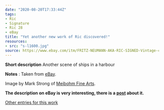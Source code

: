 ```yaml
---
date: "2020-08-20T17:33:44Z"
tags:
- Ric
- Signature
- Ric 28
- eBay
title: "Yet another new work of Ric discovered!"
resources:
- src: "s-l1600.jpg"
source: https://www.ebay.com/itm/FRITZ-NEUMANN-AKA-RIC-SIGNED-Vintage-c-1960s-Color-Etching-HARBOR-SCENE-BOATS-/133483534358
---
```


**Short description** Another scene of ships in a harbour

**Notes** : Taken from [eBay](https://www.ebay.com/itm/FRITZ-NEUMANN-AKA-RIC-SIGNED-Vintage-c-1960s-Color-Etching-HARBOR-SCENE-BOATS-/133483534358).

Image by Mark Strong of [Meibohm Fine Arts](http://meibohmfinearts.com/).

**The description on eBay is very interesting, there is a [post](/post/mystery-solved) about it.**

[Other entries for this work](/tags/Ric-28)
